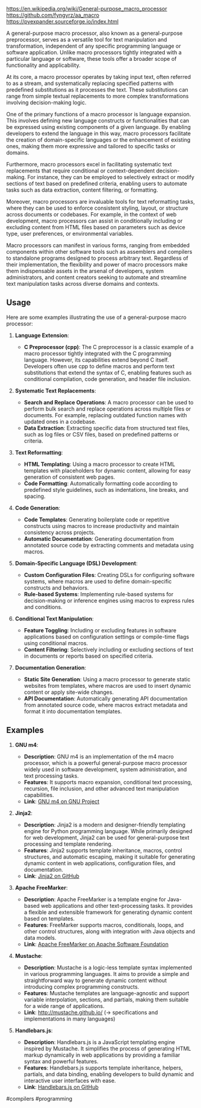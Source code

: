 https://en.wikipedia.org/wiki/General-purpose_macro_processor
https://github.com/fyngyrz/aa_macro
https://pyexpander.sourceforge.io/index.html

A general-purpose macro processor, also known as a general-purpose preprocessor, serves as a versatile tool for text manipulation and transformation, independent of any specific programming language or software application. Unlike macro processors tightly integrated with a particular language or software, these tools offer a broader scope of functionality and applicability.

At its core, a macro processor operates by taking input text, often referred to as a stream, and systematically replacing specified patterns with predefined substitutions as it processes the text. These substitutions can range from simple textual replacements to more complex transformations involving decision-making logic. 

One of the primary functions of a macro processor is language expansion. This involves defining new language constructs or functionalities that can be expressed using existing components of a given language. By enabling developers to extend the language in this way, macro processors facilitate the creation of domain-specific languages or the enhancement of existing ones, making them more expressive and tailored to specific tasks or domains.

Furthermore, macro processors excel in facilitating systematic text replacements that require conditional or context-dependent decision-making. For instance, they can be employed to selectively extract or modify sections of text based on predefined criteria, enabling users to automate tasks such as data extraction, content filtering, or formatting.

Moreover, macro processors are invaluable tools for text reformatting tasks, where they can be used to enforce consistent styling, layout, or structure across documents or codebases. For example, in the context of web development, macro processors can assist in conditionally including or excluding content from HTML files based on parameters such as device type, user preferences, or environmental variables.

Macro processors can manifest in various forms, ranging from embedded components within other software tools such as assemblers and compilers to standalone programs designed to process arbitrary text. Regardless of their implementation, the flexibility and power of macro processors make them indispensable assets in the arsenal of developers, system administrators, and content creators seeking to automate and streamline text manipulation tasks across diverse domains and contexts.

## Usage

Here are some examples illustrating the use of a general-purpose macro processor:

1. **Language Extension**:
   - **C Preprocessor (cpp)**: The C preprocessor is a classic example of a macro processor tightly integrated with the C programming language. However, its capabilities extend beyond C itself. Developers often use cpp to define macros and perform text substitutions that extend the syntax of C, enabling features such as conditional compilation, code generation, and header file inclusion.

2. **Systematic Text Replacements**:
   - **Search and Replace Operations**: A macro processor can be used to perform bulk search and replace operations across multiple files or documents. For example, replacing outdated function names with updated ones in a codebase.
   - **Data Extraction**: Extracting specific data from structured text files, such as log files or CSV files, based on predefined patterns or criteria.

3. **Text Reformatting**:
   - **HTML Templating**: Using a macro processor to create HTML templates with placeholders for dynamic content, allowing for easy generation of consistent web pages.
   - **Code Formatting**: Automatically formatting code according to predefined style guidelines, such as indentations, line breaks, and spacing.

4. **Code Generation**:
   - **Code Templates**: Generating boilerplate code or repetitive constructs using macros to increase productivity and maintain consistency across projects.
   - **Automatic Documentation**: Generating documentation from annotated source code by extracting comments and metadata using macros.

5. **Domain-Specific Language (DSL) Development**:
   - **Custom Configuration Files**: Creating DSLs for configuring software systems, where macros are used to define domain-specific constructs and behaviors.
   - **Rule-based Systems**: Implementing rule-based systems for decision-making or inference engines using macros to express rules and conditions.

6. **Conditional Text Manipulation**:
   - **Feature Toggling**: Including or excluding features in software applications based on configuration settings or compile-time flags using conditional macros.
   - **Content Filtering**: Selectively including or excluding sections of text in documents or reports based on specified criteria.

7. **Documentation Generation**:
   - **Static Site Generation**: Using a macro processor to generate static websites from templates, where macros are used to insert dynamic content or apply site-wide changes.
   - **API Documentation**: Automatically generating API documentation from annotated source code, where macros extract metadata and format it into documentation templates.

## Examples

1. **GNU m4**:
   - **Description**: GNU m4 is an implementation of the m4 macro processor, which is a powerful general-purpose macro processor widely used in software development, system administration, and text processing tasks.
   - **Features**: It supports macro expansion, conditional text processing, recursion, file inclusion, and other advanced text manipulation capabilities.
   - **Link**: [GNU m4 on GNU Project](https://www.gnu.org/software/m4/)

2. **Jinja2**:
   - **Description**: Jinja2 is a modern and designer-friendly templating engine for Python programming language. While primarily designed for web development, Jinja2 can be used for general-purpose text processing and template rendering.
   - **Features**: Jinja2 supports template inheritance, macros, control structures, and automatic escaping, making it suitable for generating dynamic content in web applications, configuration files, and documentation.
   - **Link**: [Jinja2 on GitHub](https://github.com/pallets/jinja)

3. **Apache FreeMarker**:
   - **Description**: Apache FreeMarker is a template engine for Java-based web applications and other text-processing tasks. It provides a flexible and extensible framework for generating dynamic content based on templates.
   - **Features**: FreeMarker supports macros, conditionals, loops, and other control structures, along with integration with Java objects and data models.
   - **Link**: [Apache FreeMarker on Apache Software Foundation](https://freemarker.apache.org/)

4. **Mustache**:
   - **Description**: Mustache is a logic-less template syntax implemented in various programming languages. It aims to provide a simple and straightforward way to generate dynamic content without introducing complex programming constructs.
   - **Features**: Mustache templates are language-agnostic and support variable interpolation, sections, and partials, making them suitable for a wide range of applications.
   - **Link**: http://mustache.github.io/ (→ specifications and implementations in many languages)

5. **Handlebars.js**:
   - **Description**: Handlebars.js is a JavaScript templating engine inspired by Mustache. It simplifies the process of generating HTML markup dynamically in web applications by providing a familiar syntax and powerful features.
   - **Features**: Handlebars.js supports template inheritance, helpers, partials, and data binding, enabling developers to build dynamic and interactive user interfaces with ease.
   - **Link**: [Handlebars.js on GitHub](https://github.com/handlebars-lang/handlebars.js/)

<!-- Keywords -->
#compilers #programming
<!-- /Keywords -->
